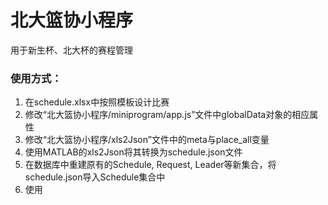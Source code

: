 # 北大篮协小程序

用于新生杯、北大杯的赛程管理

### 使用方式：
1. 在schedule.xlsx中按照模板设计比赛
2. 修改“北大篮协小程序/miniprogram/app.js”文件中globalData对象的相应属性
3. 修改“北大篮协小程序/xls2Json”文件中的meta与place_all变量
4. 使用MATLAB的xls2Json将其转换为schedule.json文件
5. 在数据库中重建原有的Schedule, Request, Leader等新集合，将schedule.json导入Schedule集合中
6. 使用




 
